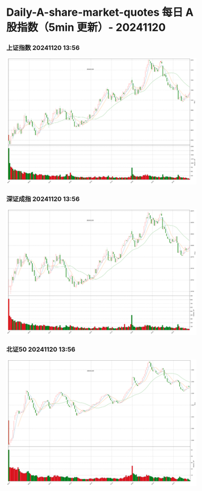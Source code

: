 
# Daily-A-share-market-quotes 每日 A 股指数（5min 更新）- 20241120

### 上证指数 20241120 13:56
![](./fig/2024/11/20241120-sh000001.png)

### 深证成指 20241120 13:56
![](./fig/2024/11/20241120-sz399001.png)

### 北证50 20241120 13:56
![](./fig/2024/11/20241120-bj899050.png)
